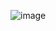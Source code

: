 ![image](https://github.com/prashanti-ps/prashanti-ps/assets/78148121/661244e5-6c5a-4680-b367-b306cb4b994c)

